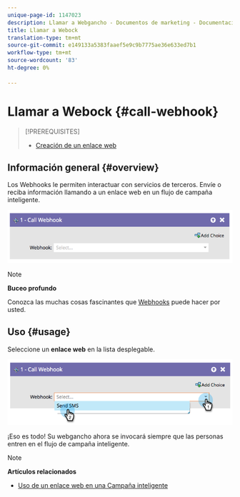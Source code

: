 ```yaml
---
unique-page-id: 1147023
description: Llamar a Webgancho - Documentos de marketing - Documentación del producto
title: Llamar a Webock
translation-type: tm+mt
source-git-commit: e149133a5383faaef5e9c9b7775ae36e633ed7b1
workflow-type: tm+mt
source-wordcount: '83'
ht-degree: 0%

---
```



# Llamar a Webock {#call-webhook}

>[!PREREQUISITES]
>
>* [Creación de un enlace web](../../../../product-docs/administration/additional-integrations/create-a-webhook.md)

>



## Información general {#overview}

Los Webhooks le permiten interactuar con servicios de terceros. Envíe o reciba información llamando a un enlace web en un flujo de campaña inteligente.

![](assets/image2014-9-22-15-3a4-3a7.png)

>[!NOTE]
>
>**Buceo profundo**
>
>Conozca las muchas cosas fascinantes que [Webhooks](http://developers.marketo.com/documentation/webhooks/) puede hacer por usted.

## Uso {#usage}

Seleccione un **enlace web** en la lista desplegable.

![](assets/image2014-9-22-15-3a4-3a25.png)

¡Eso es todo! Su webgancho ahora se invocará siempre que las personas entren en el flujo de campaña inteligente.

>[!NOTE]
>
>**Artículos relacionados**
>
>* [Uso de un enlace web en una Campaña inteligente](use-a-webhook-in-a-smart-campaign.md)

>



